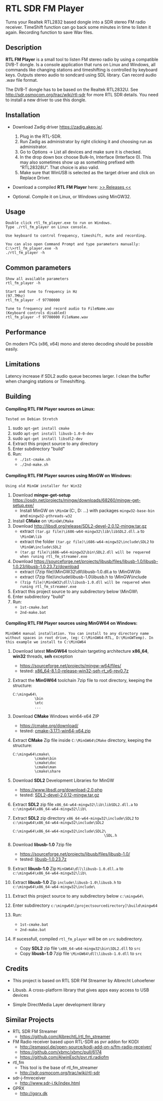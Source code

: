 RTL SDR FM Player
===================
Turns your Realtek RTL2832 based dongle into a SDR stereo FM radio receiver.
TimeShift function can go back some minutes in time to listen it again.
Recording function to save Wav files.


Description
-----------
**RTL FM Player** is a small tool to listen FM stereo radio by using a compatible DVB-T dongle.
Is a console application that runs on Linux and Windows, all commands like changing stations and timeshifting is controlled by keyboard keys.
Outputs stereo audio to sondcard using SDL library.
Can record audio .wav file format.

The DVB-T dongle has to be based on the Realtek RTL2832U.
See http://sdr.osmocom.org/trac/wiki/rtl-sdr for more RTL SDR details.
You need to install a new driver to use this dongle.


Installation
------------
- Download Zadig driver https://zadig.akeo.ie/.

    1. Plug in the RTL-SDR.
    2. Run Zadig as administrator by right clicking it and choosing run as administrator.
    3. Go to Options -> List all devices and make sure it is checked.
    4. In the drop down box choose Bulk-In, Interface (Interface 0). This may also sometimes show up as something prefixed with “RTL28328U”. That choice is also valid.
    5. Make sure that WinUSB is selected as the target driver and click on Replace Driver.

- Download a compiled **RTL FM Player** here: [ >> Releases << ](https://github.com/rafaelferrari0/rtl_fm_player/releases)
- Optional. Compile it on Linux, or Windows using MinGW32.


Usage
-----

    Double click rtl_fm_player.exe to run on Windows.
    Type ./rtl_fm_player on Linux console.

    Use keyboard to control frequency, timeshift, mute and recording.

    You can also open Command Prompt and type parameters manually:
    C:\>rtl_fm_player.exe -h
    ./rtl_fm_player -h


Common parameters
-------

    Show all available parameters
    rtl_fm_player -h

    Start and tune to frequency in Hz 
    (97.7Mhz)
    rtl_fm_player -f 97700000

    Tune to frequency and record audio to FileName.wav
    (Keyboard controls disabled)
    rtl_fm_player -f 97700000 FileName.wav


Performance
--------------
On modern PCs (x86, x64) mono and stereo decoding should be possible easily.


Limitations
--------------
Latency increase if SDL2 audio queue becomes larger. I clean the buffer when changing stations or Timeshifting.


Building
-------


#### Compiling RTL FM Player sources on Linux:
`Tested on Debian Stretch`


1. sudo `apt-get install cmake`
2. sudo `apt-get install libusb-1.0-0-dev`
3. sudo `apt-get install libsdl2-dev`
4. Extract this project source to any directory
5. Enter subdirectory "build"
6. Run:
    - `./1st-cmake.sh`
    - `./2nd-make.sh`


#### Compiling RTL FM Player sources using MinGW on Windows:
`Using old MinGW installer for Win32`

1. Download **mingw-get-setup** https://osdn.net/projects/mingw/downloads/68260/mingw-get-setup.exe/
    - Install MinGW on `\MinGW` (C:, D: ...) with packages `mingw32-base-bin` and `mingw32-pthreads-w32`
2. Install **CMake** on `\MinGW\CMake`
3. Download http://libsdl.org/release/SDL2-devel-2.0.12-mingw.tar.gz
    - extract `(tar.gz file)\i686-w64-mingw32\lib\libSDL2.dll.a` to `\MinGW\lib`
    - extract the folder `(tar.gz file)\i686-w64-mingw32\include\SDL2` to `\MinGW\include\SDL2`
    - `(tar.gz file)\i686-w64-mingw32\bin\SDL2.dll will be requered when runing rtl_fm_streamer.exe`
4. Download https://sourceforge.net/projects/libusb/files/libusb-1.0/libusb-1.0.23/libusb-1.0.23.7z/download 
    - extract (7zip file)\MinGW32\dll\libusb-1.0.dll.a to \MinGW\lib 
    - extract (7zip file)\include\libusb-1.0\libusb.h to \MinGW\include
    - `(7zip file)\MinGW32\dll\libusb-1.0.dll will be requered when runing rtl_fm_streamer.exe`
5. Extract this project source to any subdirectory below \MinGW\
6. Enter subdirectory "build"
7. Run:
    - `1st-cmake.bat`
    - `2nd-make.bat`


#### Compiling RTL FM Player sources using MinGW64 on Windows:
`MinGW64 manual installation. You can install to any directory name without spaces in root drive, (eg: C:\MinGW64-RTL, D:\MinGWTemp). In this example we install to C:\MinGW64`


1. Download latest **MinGW64** toolchain targeting architecture **x86_64**, **win32** threads, **seh** exception
    - https://sourceforge.net/projects/mingw-w64/files/
    - tested: [x86_64-8.1.0-release-win32-seh-rt_v6-rev0.7z](https://sourceforge.net/projects/mingw-w64/files/Toolchains%20targetting%20Win64/Personal%20Builds/mingw-builds/8.1.0/threads-win32/seh/x86_64-8.1.0-release-win32-seh-rt_v6-rev0.7z/download)
2. Extract the **MinGW64** toolchain 7zip file to root directory, keeping the structure:
    ```
    C:\mingw64\
              \bin
              \etc
              ...
    ```
3. Download **CMake** Windows win64-x64 ZIP
    - https://cmake.org/download/
    - tested: [cmake-3.17.1-win64-x64.zip](https://github.com/Kitware/CMake/releases/download/v3.17.1/cmake-3.17.1-win64-x64.zip)
4. Extract **CMake** Zip file inside `C:\MinGW64\CMake` directory, keeping the structure:
    ```
    C:\mingw64\cmake\
              \cmake\bin
              \cmake\doc
              \cmake\man
              \cmake\share
    ```
5. Download **SDL2** Development Libraries for MinGW
    - https://www.libsdl.org/download-2.0.php
    - tested: [SDL2-devel-2.0.12-mingw.tar.gz](https://www.libsdl.org/release/SDL2-devel-2.0.12-mingw.tar.gz)
6. Extract **SDL2** zip file `x86_64-w64-mingw32\lib\libSDL2.dll.a` to `c:\mingw64\x86_64-w64-mingw32\lib\`
7. Extract **SDL2** zip directory `x86_64-w64-mingw32\include\SDL2` to `c:\mingw64\x86_64-w64-mingw32\include\SDL2`
    ```
    C:\mingw64\x86_64-w64-mingw32\include\SDL2\
                                              \SDL.h
    ```
8. Download **libusb-1.0** 7zip file
    - https://sourceforge.net/projects/libusb/files/libusb-1.0/
    - tested: [libusb-1.0.23.7z](https://sourceforge.net/projects/libusb/files/libusb-1.0/libusb-1.0.23/libusb-1.0.23.7z/download)
9. Extract **libusb-1.0** Zip `MinGW64\dll\libusb-1.0.dll.a` to `c:\mingw64\x86_64-w64-mingw32\lib\`
10. Extract **libusb-1.0** Zip `include\libusb-1.0\libusb.h` to `c:\mingw64\x86_64-w64-mingw32\include\`

11. Extract this project source to any subdirectory below `c:\mingw64\`
12. Enter subdirectory `c:\mingw64\[projectsourcedirectory]\build\mingw64`
13. Run:
    - `1st-cmake.bat`
    - `2nd-make.bat`
14. If sucessfull, compiled `rtl_fm_player` will be on `src` subdirectory.
    - Copy **SDL2** zip file `\x86_64-w64-mingw32\bin\SDL2.dll` to `src`
    - Copy **libusb-1.0** 7zip file `\MinGW64\dll\libusb-1.0.dll` to `src`
    

Credits
-------

- This project is based on RTL SDR FM Streamer by Albrecht Lohoefener

- Libusb. A cross-platform library that gives apps easy access to USB devices

- Simple DirectMedia Layer development library


Similar Projects
----------------
- RTL SDR FM Streamer
  - https://github.com/AlbrechtL/rtl_fm_streamer
- FM Radio receiver based upon RTL-SDR as pvr addon for KODI
  - http://esmasol.de/open-source/kodi-add-on-s/fm-radio-receiver/
  - https://github.com/xbmc/xbmc/pull/6174
  - https://github.com/AlwinEsch/pvr.rtl.radiofm
- rtl_fm
  - This tool is the base of rtl_fm_streamer
  - http://sdr.osmocom.org/trac/wiki/rtl-sdr
- sdr-j-fmreceiver
  - http://www.sdr-j.tk/index.html
- GPRX
  - http://gqrx.dk

